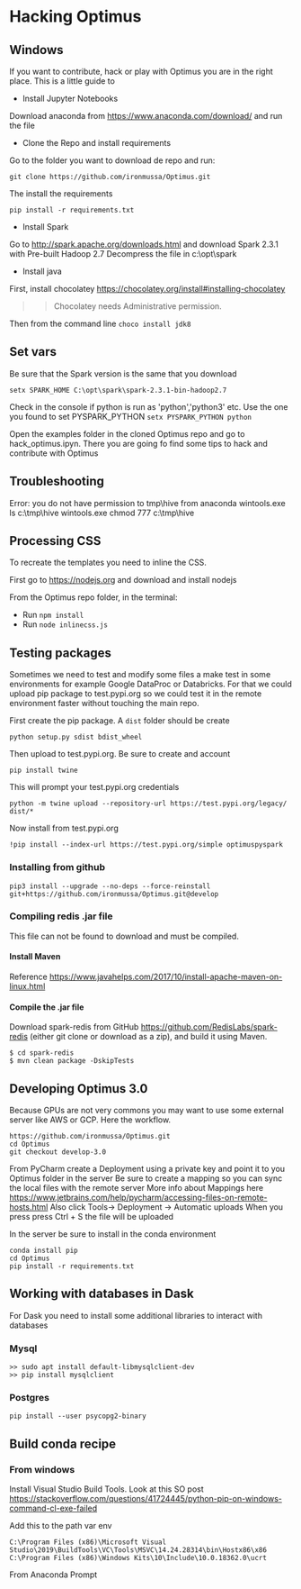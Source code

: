 # Hacking Optimus

## Windows

If you want to contribute, hack or play with Optimus you are in the right place. This is a little guide to

- Install Jupyter Notebooks

Download anaconda from https://www.anaconda.com/download/ and run the file

- Clone the Repo and install requirements

Go to the folder you want to download de repo and run:

```
git clone https://github.com/ironmussa/Optimus.git
```

The install the requirements

```
pip install -r requirements.txt
```

- Install Spark

Go to http://spark.apache.org/downloads.html and download Spark 2.3.1 with Pre-built Hadoop 2.7
Decompress the file in c:\opt\spark

- Install java

First, install chocolatey https://chocolatey.org/install#installing-chocolatey

> > Chocolatey needs Administrative permission.

Then from the command line
`choco install jdk8`

## Set vars

Be sure that the Spark version is the same that you download

```
setx SPARK_HOME C:\opt\spark\spark-2.3.1-bin-hadoop2.7
```

Check in the console if python is run as 'python','python3' etc. Use the one you found to set PYSPARK_PYTHON
`setx PYSPARK_PYTHON python`

Open the examples folder in the cloned Optimus repo and go to hack_optimus.ipyn. There you are going fo find some tips
to hack and contribute with Optimus

## Troubleshooting

Error: you do not have permission to tmp\hive
from anaconda
wintools.exe ls c:\tmp\hive
wintools.exe chmod 777 c:\tmp\hive

## Processing CSS
To recreate the templates you need to inline the CSS.  

First go to https://nodejs.org and download and install nodejs

From the Optimus repo folder, in the terminal:

- Run `npm install`
- Run `node inlinecss.js`

## Testing packages

Sometimes we need to test and modify some files a make test in some environments for example Google DataProc or Databricks.
For that we could upload pip package to test.pypi.org so we could test it in the remote environment faster without touching the main repo.

First create the pip package. A `dist` folder should be create

```
python setup.py sdist bdist_wheel
```

Then upload to test.pypi.org. Be sure to create and account 
```
pip install twine
```

This will prompt your test.pypi.org credentials

```
python -m twine upload --repository-url https://test.pypi.org/legacy/ dist/*
```

Now install from test.pypi.org
```
!pip install --index-url https://test.pypi.org/simple optimuspyspark
```

### Installing from github

```
pip3 install --upgrade --no-deps --force-reinstall git+https://github.com/ironmussa/Optimus.git@develop
```

### Compiling redis .jar file
This file can not be found to download and must be compiled.

#### Install Maven

Reference https://www.javahelps.com/2017/10/install-apache-maven-on-linux.html

#### Compile the .jar file
Download spark-redis from GitHub https://github.com/RedisLabs/spark-redis (either git clone or download as a zip), and build it using Maven.

```
$ cd spark-redis
$ mvn clean package -DskipTests
```
## Developing Optimus 3.0
Because GPUs are not very commons you may want to use some external server like AWS or GCP.
Here the workflow.

```
https://github.com/ironmussa/Optimus.git
cd Optimus
git checkout develop-3.0
```
From PyCharm create a Deployment using a private key and point it to you Optimus folder in the server
Be sure to create a mapping so you can sync the local files with the remote server
More info about Mappings here https://www.jetbrains.com/help/pycharm/accessing-files-on-remote-hosts.html
Also click Tools-> Deployment -> Automatic uploads 
When you press press Ctrl + S the file will be uploaded

In the server be sure to install in the conda environment 

```
conda install pip
cd Optimus 
pip install -r requirements.txt
```
 
 ## Working with databases in Dask
For Dask you need to install some additional libraries to interact with databases

### Mysql
```
>> sudo apt install default-libmysqlclient-dev
>> pip install mysqlclient
```
### Postgres
```
pip install --user psycopg2-binary
```
## Build conda recipe
### From windows

Install Visual Studio Build Tools. Look at this SO post
https://stackoverflow.com/questions/41724445/python-pip-on-windows-command-cl-exe-failed

Add this to the path var env
 
```
C:\Program Files (x86)\Microsoft Visual Studio\2019\BuildTools\VC\Tools\MSVC\14.24.28314\bin\Hostx86\x86
C:\Program Files (x86)\Windows Kits\10\Include\10.0.18362.0\ucrt
```

From Anaconda Prompt